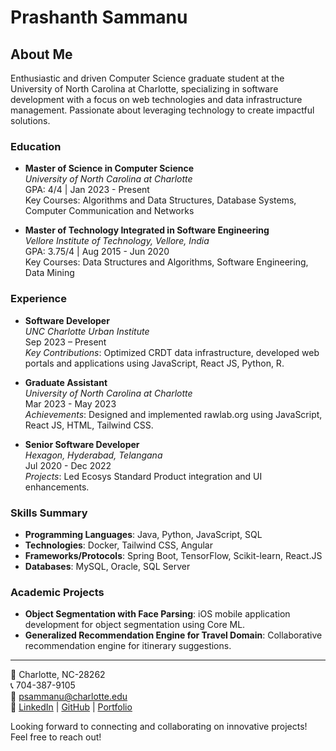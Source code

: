 # Prashanth Sammanu

## About Me
Enthusiastic and driven Computer Science graduate student at the University of North Carolina at Charlotte, specializing in software development with a focus on web technologies and data infrastructure management. Passionate about leveraging technology to create impactful solutions.

### Education
- **Master of Science in Computer Science**  
  _University of North Carolina at Charlotte_  
  GPA: 4/4 | Jan 2023 - Present  
  Key Courses: Algorithms and Data Structures, Database Systems, Computer Communication and Networks

- **Master of Technology Integrated in Software Engineering**  
  _Vellore Institute of Technology, Vellore, India_  
  GPA: 3.75/4 | Aug 2015 - Jun 2020  
  Key Courses: Data Structures and Algorithms, Software Engineering, Data Mining

### Experience
- **Software Developer**  
  _UNC Charlotte Urban Institute_  
  Sep 2023 – Present  
  _Key Contributions_: Optimized CRDT data infrastructure, developed web portals and applications using JavaScript, React JS, Python, R.

- **Graduate Assistant**  
  _University of North Carolina at Charlotte_  
  Mar 2023 - May 2023  
  _Achievements_: Designed and implemented rawlab.org using JavaScript, React JS, HTML, Tailwind CSS.

- **Senior Software Developer**  
  _Hexagon, Hyderabad, Telangana_  
  Jul 2020 - Dec 2022  
  _Projects_: Led Ecosys Standard Product integration and UI enhancements.

### Skills Summary
- **Programming Languages**: Java, Python, JavaScript, SQL
- **Technologies**: Docker, Tailwind CSS, Angular
- **Frameworks/Protocols**: Spring Boot, TensorFlow, Scikit-learn, React.JS
- **Databases**: MySQL, Oracle, SQL Server

### Academic Projects
- **Object Segmentation with Face Parsing**: iOS mobile application development for object segmentation using Core ML.
- **Generalized Recommendation Engine for Travel Domain**: Collaborative recommendation engine for itinerary suggestions.

---

📍 Charlotte, NC-28262  
📞 704-387-9105  
📧 [psammanu@charlotte.edu](mailto:psammanu@charlotte.edu)  
🔗 [LinkedIn](https://www.linkedin.com/in/prashanthsammanu/) | [GitHub](https://github.com/prashanthsammanu) | [Portfolio](https://prashanthsammanu.com/)

Looking forward to connecting and collaborating on innovative projects! Feel free to reach out!
